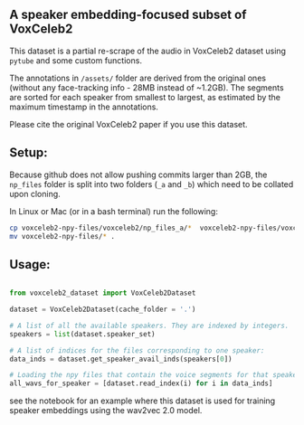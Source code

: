 ## A speaker embedding-focused subset of VoxCeleb2

This dataset is a partial re-scrape of the audio in VoxCeleb2 dataset using `pytube` and some custom functions.

The annotations in `/assets/` folder are derived from the original ones (without any face-tracking info - 28MB instead of ~1.2GB).
The segments are sorted for each speaker from smallest to largest, as estimated by the maximum timestamp in the annotations. 

Please cite the original VoxCeleb2 paper if you use this dataset.
## Setup:

Because github does not allow pushing commits larger than 2GB, the `np_files` folder is split into two folders (`_a` and `_b`) which need to be collated upon cloning. 

In Linux or Mac (or in a bash terminal) run the following:
```bash
cp voxceleb2-npy-files/voxceleb2/np_files_a/*  voxceleb2-npy-files/voxceleb2/np_files_b/ && mv voxceleb2-npy-files/voxceleb2/np_files_b/ voxceleb2-npy-files/voxceleb2/np_files/
mv voxceleb2-npy-files/* .
```


## Usage:
```python

from voxceleb2_dataset import VoxCeleb2Dataset

dataset = VoxCeleb2Dataset(cache_folder = '.')

# A list of all the available speakers. They are indexed by integers.
speakers = list(dataset.speaker_set)

# A list of indices for the files corresponding to one speaker:
data_inds = dataset.get_speaker_avail_inds(speakers[0])

# Loading the npy files that contain the voice segments for that speaker:
all_wavs_for_speaker = [dataset.read_index(i) for i in data_inds]

```

see the notebook for an example where this dataset is used for training speaker embeddings using the wav2vec 2.0 model.


